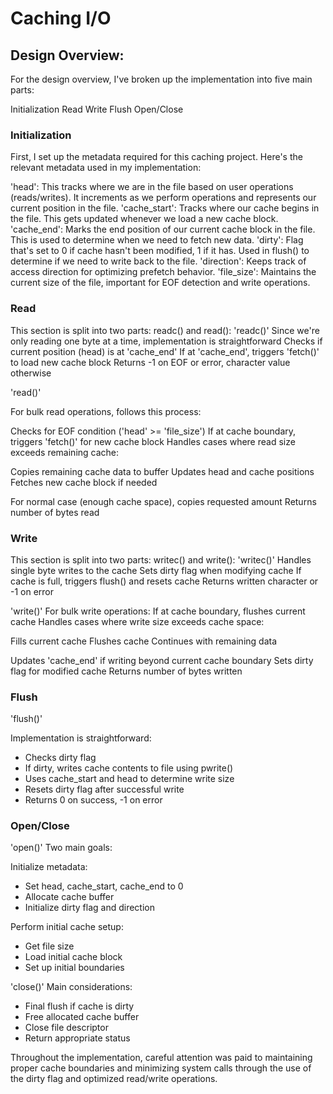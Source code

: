 Caching I/O
======================

<!-- TODO: Fill this out. -->

## Design Overview: 
For the design overview, I've broken up the implementation into five main parts:

Initialization
Read
Write
Flush
Open/Close

### Initialization
First, I set up the metadata required for this caching project. Here's the relevant metadata used in my implementation:

'head': This tracks where we are in the file based on user operations (reads/writes). It increments as we perform operations and represents our current position in the file.
'cache_start': Tracks where our cache begins in the file. This gets updated whenever we load a new cache block.
'cache_end': Marks the end position of our current cache block in the file. This is used to determine when we need to fetch new data.
'dirty': Flag that's set to 0 if cache hasn't been modified, 1 if it has. Used in flush() to determine if we need to write back to the file.
'direction': Keeps track of access direction for optimizing prefetch behavior.
'file_size': Maintains the current size of the file, important for EOF detection and write operations.

### Read
This section is split into two parts: readc() and read():
'readc()'
Since we're only reading one byte at a time, implementation is straightforward
Checks if current position (head) is at 'cache_end'
If at 'cache_end', triggers 'fetch()' to load new cache block
Returns -1 on EOF or error, character value otherwise

'read()'

For bulk read operations, follows this process:

Checks for EOF condition ('head' >= 'file_size')
If at cache boundary, triggers 'fetch()' for new cache block
Handles cases where read size exceeds remaining cache:

Copies remaining cache data to buffer
Updates head and cache positions
Fetches new cache block if needed


For normal case (enough cache space), copies requested amount
Returns number of bytes read



### Write
This section is split into two parts: writec() and write():
'writec()'
Handles single byte writes to the cache
Sets dirty flag when modifying cache
If cache is full, triggers flush() and resets cache
Returns written character or -1 on error

'write()'
For bulk write operations:
If at cache boundary, flushes current cache
Handles cases where write size exceeds cache space:

Fills current cache
Flushes cache
Continues with remaining data


Updates 'cache_end' if writing beyond current cache boundary
Sets dirty flag for modified cache
Returns number of bytes written



### Flush
'flush()'

Implementation is straightforward:
- Checks dirty flag
- If dirty, writes cache contents to file using pwrite()
- Uses cache_start and head to determine write size
- Resets dirty flag after successful write
- Returns 0 on success, -1 on error



### Open/Close
'open()'
Two main goals:

Initialize metadata:
- Set head, cache_start, cache_end to 0
- Allocate cache buffer
- Initialize dirty flag and direction


Perform initial cache setup:
- Get file size
- Load initial cache block
- Set up initial boundaries

'close()'
Main considerations:
- Final flush if cache is dirty
- Free allocated cache buffer
- Close file descriptor
- Return appropriate status

Throughout the implementation, careful attention was paid to maintaining proper cache boundaries and minimizing system calls through the use of the dirty flag and optimized read/write operations.



